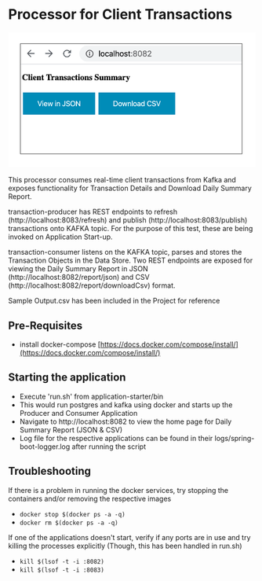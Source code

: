 # Processor for Client Transactions
![Kafka Processor](img/homepage.png)

This processor consumes real-time client transactions from Kafka and exposes functionality for Transaction Details and Download Daily Summary Report.

transaction-producer has REST endpoints to refresh (http://localhost:8083/refresh) and publish (http://localhost:8083/publish) transactions onto KAFKA topic. For the purpose of this test, these are being invoked on Application Start-up.

transaction-consumer listens on the KAFKA topic, parses and stores the Transaction Objects in the Data Store. Two REST endpoints are exposed for viewing the Daily Summary Report in JSON (http://localhost:8082/report/json) and CSV (http://localhost:8082/report/downloadCsv) format.

Sample Output.csv has been included in the Project for reference

## Pre-Requisites

- install docker-compose [https://docs.docker.com/compose/install/](https://docs.docker.com/compose/install/)

## Starting the application

- Execute 'run.sh' from application-starter/bin
- This would run postgres and kafka using docker and starts up the Producer and Consumer Application
- Navigate to  http://localhost:8082 to view the home page for Daily Summary Report (JSON & CSV)
- Log file for the respective applications can be found in their logs/spring-boot-logger.log after running the script

## Troubleshooting

If there is a problem in running the docker services, try stopping the containers and/or removing the respective images
- ``` docker stop $(docker ps -a -q) ```
- ``` docker rm $(docker ps -a -q) ```

If one of the applications doesn't start, verify if any ports are in use and try killing the processes explicitly (Though, this has been handled in run.sh)
- ```kill $(lsof -t -i :8082)```
- ```kill $(lsof -t -i :8083)```

